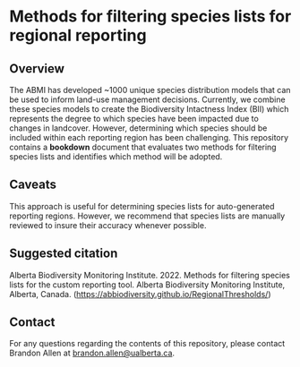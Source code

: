 # Methods for filtering species lists for regional reporting

## Overview

The ABMI has developed ~1000 unique species distribution models that can be used to inform land-use management decisions. Currently, we combine these species models to create the Biodiversity Intactness Index (BII) which represents the degree to which species have been impacted due to changes in landcover. However, determining which species should be included within each reporting region has been challenging. This repository contains a **bookdown** document that evaluates two methods for filtering species lists and identifies which method will be adopted.

## Caveats

This approach is useful for determining species lists for auto-generated reporting regions. However, we recommend that species lists are manually reviewed to insure their accuracy whenever possible. 

## Suggested citation

Alberta Biodiversity Monitoring Institute. 2022. Methods for filtering species lists for the custom reporting tool. Alberta Biodiversity Monitoring Institute, Alberta, Canada. (https://abbiodiversity.github.io/RegionalThresholds/) 

## Contact

For any questions regarding the contents of this repository, please contact Brandon Allen at brandon.allen@ualberta.ca.


